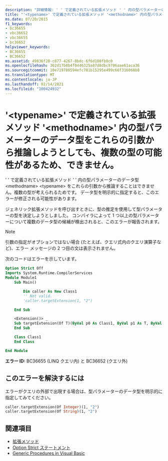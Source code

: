 ```yaml
---
description: "詳細情報: ' ' で定義されている拡張メソッド ' ' 内の型パラメーターのデータ型 <methodname> <typename> をこれらの引数から推論することはできません。複数の型が考えられるためです。"
title: "'<typename>' で定義されている拡張メソッド '<methodname>' 内の型パラメーターのデータ型をこれらの引数から推論しようとしても、複数の型の可能性があるため、できません。"
ms.date: 07/20/2015
f1_keywords:
- bc36655
- vbc36652
- vbc36655
- bc36652
helpviewer_keywords:
- BC36655
- BC36652
ms.assetid: 49836f20-c877-4267-8bdc-6f6d108fb8c0
ms.openlocfilehash: 362d17b0b4f0446325a87d8dbc9706aae61aca36
ms.sourcegitcommit: 10e719780594efc781b15295e499c66f316068b8
ms.translationtype: MT
ms.contentlocale: ja-JP
ms.lasthandoff: 02/14/2021
ms.locfileid: "100424932"
---
```

# <a name="data-types-of-the-type-parameters-in-extension-method-methodname-defined-in-typename-cannot-be-inferred-from-these-arguments-because-more-than-one-type-is-possible"></a>'\<typename>' で定義されている拡張メソッド '\<methodname>' 内の型パラメーターのデータ型をこれらの引数から推論しようとしても、複数の型の可能性があるため、できません。

' ' で定義されている拡張メソッド ' ' 内の型パラメーターのデータ型 \<methodname> \<typename> をこれらの引数から推論することはできません。複数の型が考えられるためです。 データ型を明示的に指定すると、このエラーが修正される可能性があります。

ジェネリック拡張メソッドを呼び出すときに、型の推定を使用して型パラメーターの型を決定しようとしました。 コンパイラによって 1 つ以上の型パラメーターについて複数のデータ型の候補が検出されると、このエラーが報告されます。

> [!NOTE]
> 引数の指定がオプションではない場合 (たとえば、クエリ式内のクエリ演算子など)、エラー メッセージの 2 つ目の文は表示されません。

次のコードはエラーを示しています。

```vb
Option Strict Off
Imports System.Runtime.CompilerServices
Module Module1
    Sub Main()

        Dim caller As New Class1
        '' Not valid.
        'caller.targetExtension(1, "2")

    End Sub

    <Extension()> _
    Sub targetExtension(Of T)(ByVal p0 As Class1, ByVal p1 As T, ByVal p2 As T)
    End Sub

    Class Class1
    End Class

End Module
```

**エラー ID:** BC36655 (LINQ クエリ内) と BC36652 (クエリ外)

## <a name="to-correct-this-error"></a>このエラーを解決するには

エラーがクエリの外部で出現する場合は、型パラメーターのデータ型を明示的に指定してみてください。

```vb
caller.targetExtension(Of Integer)(1, "2")
caller.targetExtension(Of String)(1, "2")
```

## <a name="see-also"></a>関連項目

- [拡張メソッド](../programming-guide/language-features/procedures/extension-methods.md)
- [Option Strict ステートメント](../language-reference/statements/option-strict-statement.md)
- [Generic Procedures in Visual Basic](../programming-guide/language-features/data-types/generic-procedures.md)
